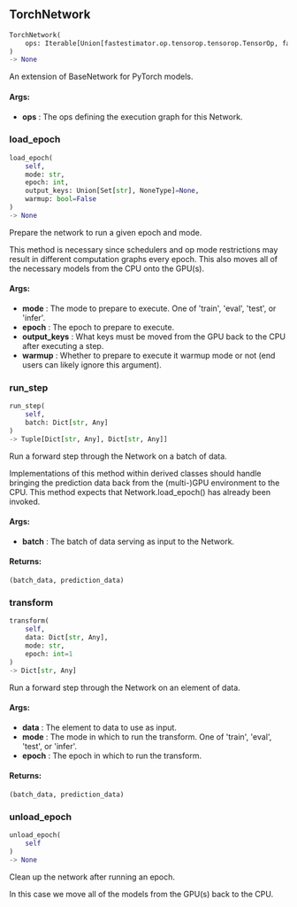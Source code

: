 ## TorchNetwork
```python
TorchNetwork(
	ops: Iterable[Union[fastestimator.op.tensorop.tensorop.TensorOp, fastestimator.schedule.schedule.Scheduler[fastestimator.op.tensorop.tensorop.TensorOp]]]
)
-> None
```
An extension of BaseNetwork for PyTorch models.


#### Args:

* **ops** :  The ops defining the execution graph for this Network.

### load_epoch
```python
load_epoch(
	self,
	mode: str,
	epoch: int,
	output_keys: Union[Set[str], NoneType]=None,
	warmup: bool=False
)
-> None
```
Prepare the network to run a given epoch and mode.

This method is necessary since schedulers and op mode restrictions may result in different computation graphs
every epoch. This also moves all of the necessary models from the CPU onto the GPU(s).


#### Args:

* **mode** :  The mode to prepare to execute. One of 'train', 'eval', 'test', or 'infer'.
* **epoch** :  The epoch to prepare to execute.
* **output_keys** :  What keys must be moved from the GPU back to the CPU after executing a step.
* **warmup** :  Whether to prepare to execute it warmup mode or not (end users can likely ignore this argument).

### run_step
```python
run_step(
	self,
	batch: Dict[str, Any]
)
-> Tuple[Dict[str, Any], Dict[str, Any]]
```
Run a forward step through the Network on a batch of data.

Implementations of this method within derived classes should handle bringing the prediction data back from the
(multi-)GPU environment to the CPU. This method expects that Network.load_epoch() has already been invoked.


#### Args:

* **batch** :  The batch of data serving as input to the Network.

#### Returns:
    (batch_data, prediction_data)

### transform
```python
transform(
	self,
	data: Dict[str, Any],
	mode: str,
	epoch: int=1
)
-> Dict[str, Any]
```
Run a forward step through the Network on an element of data.


#### Args:

* **data** :  The element to data to use as input.
* **mode** :  The mode in which to run the transform. One of 'train', 'eval', 'test', or 'infer'.
* **epoch** :  The epoch in which to run the transform.

#### Returns:
    (batch_data, prediction_data)

### unload_epoch
```python
unload_epoch(
	self
)
-> None
```
Clean up the network after running an epoch.

In this case we move all of the models from the GPU(s) back to the CPU.